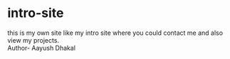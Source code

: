 # intro-site
this is my own site like my intro site where you could contact me and also view my projects.
<br>
Author- Aayush Dhakal
